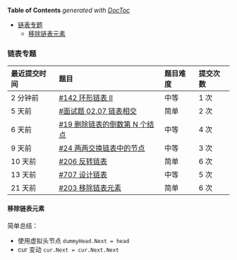 <!-- START doctoc generated TOC please keep comment here to allow auto update -->
<!-- DON'T EDIT THIS SECTION, INSTEAD RE-RUN doctoc TO UPDATE -->
**Table of Contents**  *generated with [DocToc](https://github.com/thlorenz/doctoc)*

- [链表专题](#%E9%93%BE%E8%A1%A8%E4%B8%93%E9%A2%98)
  - [移除链表元素](#%E7%A7%BB%E9%99%A4%E9%93%BE%E8%A1%A8%E5%85%83%E7%B4%A0)

<!-- END doctoc generated TOC please keep comment here to allow auto update -->

### 链表专题

| 最近提交时间 | 题目                                                         | 题目难度 | 提交次数 |
| :----------- | :----------------------------------------------------------- | :------- | :------- |
| 2 分钟前     | [#142 环形链表 II](https://leetcode-cn.com/problems/linked-list-cycle-ii/) | 中等     | 1 次     |
| 5 天前       | [#面试题 02.07 链表相交](https://leetcode-cn.com/problems/intersection-of-two-linked-lists-lcci/) | 简单     | 2 次     |
| 6 天前       | [#19 删除链表的倒数第 N 个结点](https://leetcode-cn.com/problems/remove-nth-node-from-end-of-list/) | 中等     | 4 次     |
| 9 天前       | [#24 两两交换链表中的节点](https://leetcode-cn.com/problems/swap-nodes-in-pairs/) | 中等     | 3 次     |
| 10 天前      | [#206 反转链表](https://leetcode-cn.com/problems/reverse-linked-list/) | 简单     | 6 次     |
| 13 天前      | [#707 设计链表](https://leetcode-cn.com/problems/design-linked-list/) | 中等     | 5 次     |
| 21 天前      | [#203 移除链表元素](https://leetcode-cn.com/problems/remove-linked-list-elements/) | 简单     | 6 次     |

#### 移除链表元素

简单总结：

- 使用虚拟头节点 `dummyHead.Next = head`
- cur 变动 `cur.Next = cur.Next.Next`
